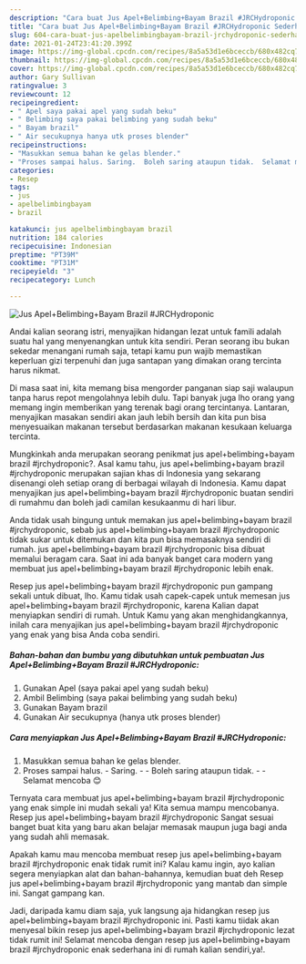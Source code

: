 ```yaml
---
description: "Cara buat Jus Apel+Belimbing+Bayam Brazil #JRCHydroponic Sederhana dan Mudah Dibuat"
title: "Cara buat Jus Apel+Belimbing+Bayam Brazil #JRCHydroponic Sederhana dan Mudah Dibuat"
slug: 604-cara-buat-jus-apelbelimbingbayam-brazil-jrchydroponic-sederhana-dan-mudah-dibuat
date: 2021-01-24T23:41:20.399Z
image: https://img-global.cpcdn.com/recipes/8a5a53d1e6bceccb/680x482cq70/jus-apelbelimbingbayam-brazil-jrchydroponic-foto-resep-utama.jpg
thumbnail: https://img-global.cpcdn.com/recipes/8a5a53d1e6bceccb/680x482cq70/jus-apelbelimbingbayam-brazil-jrchydroponic-foto-resep-utama.jpg
cover: https://img-global.cpcdn.com/recipes/8a5a53d1e6bceccb/680x482cq70/jus-apelbelimbingbayam-brazil-jrchydroponic-foto-resep-utama.jpg
author: Gary Sullivan
ratingvalue: 3
reviewcount: 12
recipeingredient:
- " Apel saya pakai apel yang sudah beku"
- " Belimbing saya pakai belimbing yang sudah beku"
- " Bayam brazil"
- " Air secukupnya hanya utk proses blender"
recipeinstructions:
- "Masukkan semua bahan ke gelas blender."
- "Proses sampai halus. Saring.  Boleh saring ataupun tidak.  Selamat mencoba 😊"
categories:
- Resep
tags:
- jus
- apelbelimbingbayam
- brazil

katakunci: jus apelbelimbingbayam brazil 
nutrition: 184 calories
recipecuisine: Indonesian
preptime: "PT39M"
cooktime: "PT31M"
recipeyield: "3"
recipecategory: Lunch

---
```



![Jus Apel+Belimbing+Bayam Brazil #JRCHydroponic](https://img-global.cpcdn.com/recipes/8a5a53d1e6bceccb/680x482cq70/jus-apelbelimbingbayam-brazil-jrchydroponic-foto-resep-utama.jpg)

Andai kalian seorang istri, menyajikan hidangan lezat untuk famili adalah suatu hal yang menyenangkan untuk kita sendiri. Peran seorang ibu bukan sekedar menangani rumah saja, tetapi kamu pun wajib memastikan keperluan gizi terpenuhi dan juga santapan yang dimakan orang tercinta harus nikmat.

Di masa  saat ini, kita memang bisa mengorder panganan siap saji walaupun tanpa harus repot mengolahnya lebih dulu. Tapi banyak juga lho orang yang memang ingin memberikan yang terenak bagi orang tercintanya. Lantaran, menyajikan masakan sendiri akan jauh lebih bersih dan kita pun bisa menyesuaikan makanan tersebut berdasarkan makanan kesukaan keluarga tercinta. 



Mungkinkah anda merupakan seorang penikmat jus apel+belimbing+bayam brazil #jrchydroponic?. Asal kamu tahu, jus apel+belimbing+bayam brazil #jrchydroponic merupakan sajian khas di Indonesia yang sekarang disenangi oleh setiap orang di berbagai wilayah di Indonesia. Kamu dapat menyajikan jus apel+belimbing+bayam brazil #jrchydroponic buatan sendiri di rumahmu dan boleh jadi camilan kesukaanmu di hari libur.

Anda tidak usah bingung untuk memakan jus apel+belimbing+bayam brazil #jrchydroponic, sebab jus apel+belimbing+bayam brazil #jrchydroponic tidak sukar untuk ditemukan dan kita pun bisa memasaknya sendiri di rumah. jus apel+belimbing+bayam brazil #jrchydroponic bisa dibuat memalui beragam cara. Saat ini ada banyak banget cara modern yang membuat jus apel+belimbing+bayam brazil #jrchydroponic lebih enak.

Resep jus apel+belimbing+bayam brazil #jrchydroponic pun gampang sekali untuk dibuat, lho. Kamu tidak usah capek-capek untuk memesan jus apel+belimbing+bayam brazil #jrchydroponic, karena Kalian dapat menyiapkan sendiri di rumah. Untuk Kamu yang akan menghidangkannya, inilah cara menyajikan jus apel+belimbing+bayam brazil #jrchydroponic yang enak yang bisa Anda coba sendiri.

<!--inarticleads1-->

##### Bahan-bahan dan bumbu yang dibutuhkan untuk pembuatan Jus Apel+Belimbing+Bayam Brazil #JRCHydroponic:

1. Gunakan  Apel (saya pakai apel yang sudah beku)
1. Ambil  Belimbing (saya pakai belimbing yang sudah beku)
1. Gunakan  Bayam brazil
1. Gunakan  Air secukupnya (hanya utk proses blender)




<!--inarticleads2-->

##### Cara menyiapkan Jus Apel+Belimbing+Bayam Brazil #JRCHydroponic:

1. Masukkan semua bahan ke gelas blender.
1. Proses sampai halus. - Saring. -  - Boleh saring ataupun tidak. -  - Selamat mencoba 😊




Ternyata cara membuat jus apel+belimbing+bayam brazil #jrchydroponic yang enak simple ini mudah sekali ya! Kita semua mampu mencobanya. Resep jus apel+belimbing+bayam brazil #jrchydroponic Sangat sesuai banget buat kita yang baru akan belajar memasak maupun juga bagi anda yang sudah ahli memasak.

Apakah kamu mau mencoba membuat resep jus apel+belimbing+bayam brazil #jrchydroponic enak tidak rumit ini? Kalau kamu ingin, ayo kalian segera menyiapkan alat dan bahan-bahannya, kemudian buat deh Resep jus apel+belimbing+bayam brazil #jrchydroponic yang mantab dan simple ini. Sangat gampang kan. 

Jadi, daripada kamu diam saja, yuk langsung aja hidangkan resep jus apel+belimbing+bayam brazil #jrchydroponic ini. Pasti kamu tiidak akan menyesal bikin resep jus apel+belimbing+bayam brazil #jrchydroponic lezat tidak rumit ini! Selamat mencoba dengan resep jus apel+belimbing+bayam brazil #jrchydroponic enak sederhana ini di rumah kalian sendiri,ya!.

